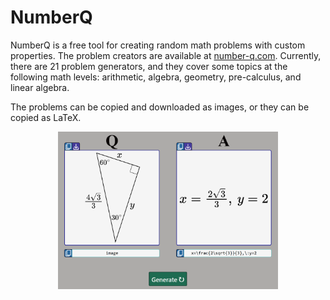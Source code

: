 # NumberQ

NumberQ is a free tool for creating random math problems with custom properties. The problem creators are available at [number-q.com](https://number-q.com). Currently, there are 21 problem generators, and they cover some topics at the following math levels: arithmetic, algebra, geometry, pre-calculus, and linear algebra.

The problems can be copied and downloaded as images, or they can be copied as LaTeX.

<div align="center">
  <img src="example.png" width="70%">
</div>
